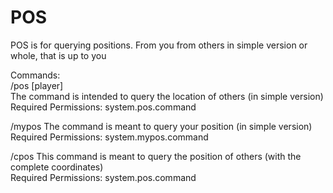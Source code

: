 # POS
POS is for querying positions. From you from others in simple version or whole, that is up to you<br>

Commands:<br>
/pos [player] <br>
  The command is intended to query the location of others (in simple version)<br>
  Required Permissions: system.pos.command
  
/mypos
  The command is meant to query your position (in simple version)<br>
  Required Permissions: system.mypos.command
  
/cpos
  This command is meant to query the position of others (with the complete coordinates)<br>
  Required Permissions: system.pos.command
